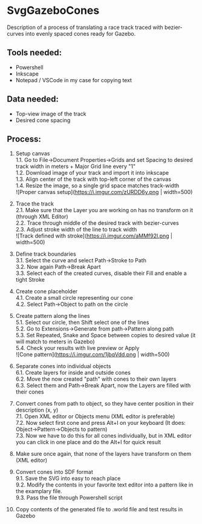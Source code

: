 # SvgGazeboCones
Description of a process of translating a race track traced with bezier-curves into evenly spaced cones ready for Gazebo.

## Tools needed:
- Powershell
- Inkscape
- Notepad / VSCode in my case for copying text

## Data needed:
- Top-view image of the track
- Desired cone spacing

## Process:
1. Setup canvas  
1.1. Go to File->Document Properties->Grids and set Spacing to desired track width in meters + Major Grid line every "1"  
1.2. Download image of your track and import it into inkscape  
1.3. Align center of the track with top-left corner of the canvas  
1.4. Resize the image, so a single grid space matches track-width  
![Proper canvas setup](https://i.imgur.com/zURDD6y.png | width=500)

2. Trace the track  
2.1. Make sure that the Layer you are working on has no transform on it (through XML Editor)  
2.2. Trace through middle of the desired track with bezier-curves  
2.3. Adjust stroke width of the line to track width  
![Track defined with stroke](https://i.imgur.com/aMMf92l.png | width=500)

3. Define track boundaries  
3.1. Select the curve and select Path->Stroke to Path  
3.2. Now again Path->Break Apart  
3.3. Select each of the created curves, disable their Fill and enable a tight Stroke  

4. Create cone placeholder  
4.1. Create a small circle representing our cone  
4.2. Select Path->Object to path on the circle  

5. Create pattern along the lines  
5.1. Select our circle, then Shift select one of the lines  
5.2. Go to Extensions->Generate from path->Pattern along path  
5.3. Set Repeated, Snake and Space between copies to desired value (it will match to meters in Gazebo)  
5.4. Check your results with live preview or Apply  
![Cone pattern](https://i.imgur.com/1jbqVdd.png | width=500)

6. Separate cones into individual objects  
6.1. Create layers for inside and outside cones  
6.2. Move the now created "path" with cones to their own layers  
6.3. Select them and Path->Break Apart, now the Layers are filled with their cones  

7. Convert cones from path to object, so they have center position in their description (x, y)  
7.1. Open XML editor or Objects menu (XML editor is preferable)  
7.2. Now select first cone and press Alt+I on your keyboard (It does: Object->Pattern->Objects to pattern)  
7.3. Now we have to do this for all cones individually, but in XML editor you can click in one place and do the Alt+I for quick result  

8. Make sure once again, that none of the layers have transform on them (XML editor)  

9. Convert cones into SDF format  
9.1. Save the SVG into easy to reach place  
9.2. Modify the contents in your favorite text editor into a pattern like in the examplary file.  
9.3. Pass the file through Powershell script  

10. Copy contents of the generated file to .world file and test results in Gazebo
